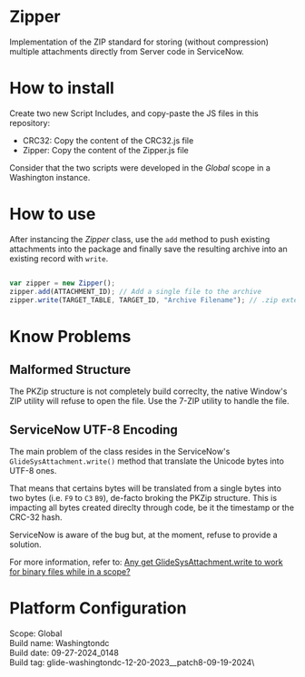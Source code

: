 # Zipper
Implementation of the ZIP standard for storing (without compression) multiple attachments directly from Server code in ServiceNow.

# How to install
Create two new Script Includes, and copy-paste the JS files in this repository:
- CRC32: Copy the content of the CRC32.js file
- Zipper: Copy the content of the Zipper.js file

Consider that the two scripts were developed in the *Global* scope in a Washington instance.

# How to use
After instancing the *Zipper* class, use the `add` method to push existing attachments into the package and finally save the resulting archive into an existing record with `write`.

```javascript

var zipper = new Zipper();
zipper.add(ATTACHMENT_ID); // Add a single file to the archive
zipper.write(TARGET_TABLE, TARGET_ID, "Archive Filename"); // .zip extension automatically added

```

# Know Problems
## Malformed Structure
The PKZip structure is not completely build correclty, the native Window's ZIP utility will refuse to open the file. Use the 7-ZIP utility to handle the file.

## ServiceNow UTF-8 Encoding
The main problem of the class resides in the ServiceNow's `GlideSysAttachment.write()` method that translate the Unicode bytes into UTF-8 ones.

That means that certains bytes will be translated from a single bytes into two bytes (i.e. `F9` to `C3` `B9`), de-facto broking the PKZip structure.
This is impacting all bytes created direclty through code, be it the timestamp or the CRC-32 hash.

ServiceNow is aware of the bug but, at the moment, refuse to provide a solution.

For more information, refer to: [Any get GlideSysAttachment.write to work for binary files while in a scope?](https://www.servicenow.com/community/developer-forum/any-get-glidesysattachment-write-to-work-for-binary-files-while/m-p/1601628/page/3)

# Platform Configuration
Scope: Global\
Build name: Washingtondc\
Build date: 09-27-2024_0148\
Build tag: glide-washingtondc-12-20-2023__patch8-09-19-2024\
